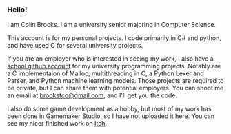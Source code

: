 ### Hello!
I am Colin Brooks. I am a university senior majoring in Computer Science.

This account is for my personal projects. I code primarily in C# and python, and have used C for several university projects.

If you are an employer who is interested in seeing my work, I also have a [school github account](https://github.com/cfb5264) for my university programming projects. Notably are a C implementaion of Malloc, multithreading in C, a Python Lexer and Parser, and Python machine learning models. Those projects are required to be private, but I can share them with potential employers. You can shoot me an email at brookstco@gmail.com, and I'll get you the code.

I also do some game development as a hobby, but most of my work has been done in Gamemaker Studio, so I have not uploaded it here. You can see my nicer finished work on [Itch](https://cbrooks.itch.io/).
